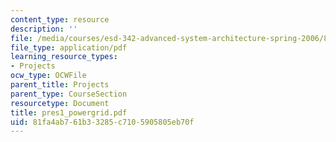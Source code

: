 ```yaml
---
content_type: resource
description: ''
file: /media/courses/esd-342-advanced-system-architecture-spring-2006/81fa4ab761b33285c7105905805eb70f_pres1_powergrid.pdf
file_type: application/pdf
learning_resource_types:
- Projects
ocw_type: OCWFile
parent_title: Projects
parent_type: CourseSection
resourcetype: Document
title: pres1_powergrid.pdf
uid: 81fa4ab7-61b3-3285-c710-5905805eb70f
---
```

